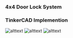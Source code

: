 ### 4x4 Door Lock System



### TinkerCAD Implemention
![alttext](./Components%20Lock.png)
![alttext](./Components%20Lock.png)
![alttext](./Components%20Lock.png)

